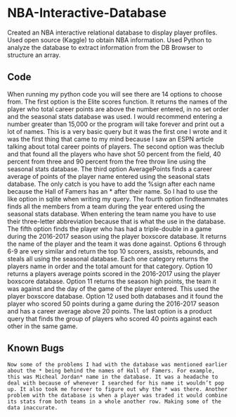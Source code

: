 # NBA-Interactive-Database
Created an NBA interactive relational database to display player profiles. Used open source (Kaggle) to obtain NBA information. Used Python to analyze the database to extract information from the DB Browser to structure an array. 
## Code
When running my python code you will see there are 14 options to choose from. The first option is the Elite scores function. It returns the names of the player who total career points are above the number entered, in no set order and the seasonal stats database was used. I would recommend entering a number greater than 15,000 or the program will take forever and print out a lot of names. This is a very basic query but it was the first one I wrote and it was the first thing that came to my mind because I saw an ESPN article talking about total career points of players. The second option was theclub and that found all the players who have shot 50 percent from the field, 40 percent from three and 90 percent from the free throw line using the seasonal stats database. The third option AveragePoints finds a career average of points of the player name entered using the seasonal stats database. The only catch is you have to add the %sign after each name because the Hall of Famers has an * after their name. So I had to use the like option in sqlite when writing my query. The fourth option findteammates finds all the members from a team during the year entered using the seasonal stats database. When entering the team name you have to use their three-letter abbreviation because that is what the use in the database. The fifth option finds the player who has had a triple-double in a game during the 2016-2017 season using the player boxscore database. It returns the name of the player and the team it was done against. Options 6 through 6-9 are very similar and return the top 10 scorers, assists, rebounds, and steals all using the seasonal database. Each one category returns the players name in order and the total amount for that category. Option 10 returns a players average points scored in the 2016-2017 using the player boxscore database. Option 11 returns the season high points, the team it was against and the day of the game of the player entered. This used the player boxscore database.  Option 12 used both databases and it found the player who scored 50 points during a game during the 2016-2017 season and has a career average above 20 points. The last option is a product query that finds the group of players who scored 40 points against each other in the same game. 

## Known Bugs
    Now some of the problems I had with the database was mentioned earlier about the * being behind the names of Hall of Famers. For example, this was Micheal Jordan* name in the database. It was a headache to deal with because of whenever I searched for his name it wouldn’t pop up. It also took me forever to figure out why the * was there. Another problem with the database is when a player was traded it would combine its stats from both teams in a whole another row. Making some of the data inaccurate. 


    
